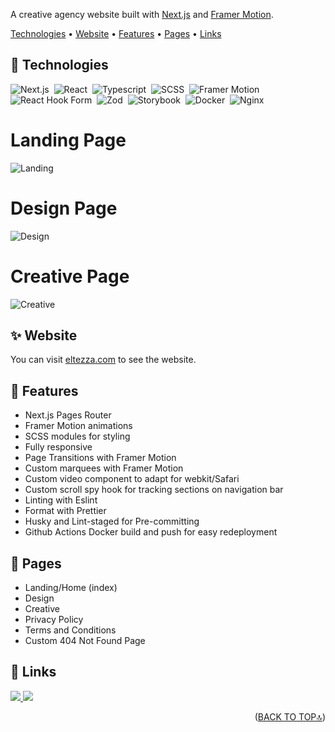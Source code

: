 A creative agency website built with [Next.js](https://nextjs.org/) and [Framer Motion](https://www.framer.com/motion/).

<p>

<p>

[Technologies](#-technologies) •
[Website](#-website) •
[Features](#-features) •
[Pages](#-pages) •
[Links](#-links)

</p>

## 🔧 Technologies

![Next.js](https://img.shields.io/badge/-Next.js-05122A?style=for-the-badge&logo=next.js)&nbsp;
![React](https://img.shields.io/badge/-React-05122A?style=for-the-badge&logo=react)&nbsp;
![Typescript](https://img.shields.io/badge/-Typescript-05122A?style=for-the-badge&logo=typescript)&nbsp;
![SCSS](https://img.shields.io/badge/-SCSS-05122A?style=for-the-badge&logo=sass)&nbsp;
![Framer Motion](https://img.shields.io/badge/-Framer_Motion-05122A?style=for-the-badge&logo=framer)&nbsp;
![React Hook Form](https://img.shields.io/badge/-React_Hook_Form-05122A?style=for-the-badge&logo=reacthookform)&nbsp;
![Zod](https://img.shields.io/badge/-Zod-05122A?style=for-the-badge&logo=zod)&nbsp;
![Storybook](https://img.shields.io/badge/-Storybook-05122A?style=for-the-badge&logo=storybook)&nbsp;
![Docker](https://img.shields.io/badge/-Docker-05122A?style=for-the-badge&logo=docker)&nbsp;
![Nginx](https://img.shields.io/badge/-Nginx-05122A?style=for-the-badge&logo=nginx)&nbsp;

</p>

<h1>Landing Page</h1>

![Landing](https://d5st4psppqx3d.cloudfront.net/misc/eltezza_landingPage_screenrecording.gif)

<h1>Design Page</h1>

![Design](https://d5st4psppqx3d.cloudfront.net/misc/eltezza_design_screenrecording.gif)

<h1>Creative Page</h1>

![Creative](https://d5st4psppqx3d.cloudfront.net/misc/eltezza_creative_screenrecording.gif)

## ✨ Website

You can visit [eltezza.com](https://www.eltezza.com/) to see the website.

## 🧩 Features

- Next.js Pages Router
- Framer Motion animations
- SCSS modules for styling
- Fully responsive
- Page Transitions with Framer Motion
- Custom marquees with Framer Motion
- Custom video component to adapt for webkit/Safari
- Custom scroll spy hook for tracking sections on navigation bar
- Linting with Eslint
- Format with Prettier
- Husky and Lint-staged for Pre-committing
- Github Actions Docker build and push for easy redeployment

## 📃 Pages

- Landing/Home (index)
- Design
- Creative
- Privacy Policy
- Terms and Conditions
- Custom 404 Not Found Page

## 🔗 Links

<p>
  <a href="https://github.com/todd-carlsson">
    <img src="https://img.shields.io/badge/Github-000?style=flat&logo=github&logoColor=white"/>
  </a>
  <a href="https://www.linkedin.com/in/todd-carlsson-4181502a2/">
    <img src="https://img.shields.io/badge/linkedin-0A66C2?style=flat&logo=linkedin&logoColor=white"/>
  </a>
</p>

<p align="right">(<a href="#top">BACK TO TOP🔝</a>)</p>
